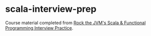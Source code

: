 # scala-interview-prep
Course material completed from [Rock the JVM's Scala & Functional Programming Interview Practice](https://rockthejvm.com/p/scala-functional-programming-interview-practice).